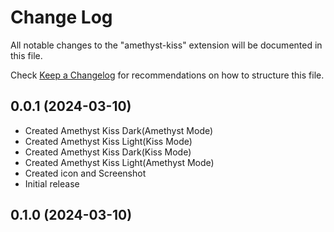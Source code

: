 # Change Log

All notable changes to the "amethyst-kiss" extension will be documented in this file.

Check [Keep a Changelog](http://keepachangelog.com/) for recommendations on how to structure this file.

## 0.0.1 (2024-03-10)

- Created Amethyst Kiss Dark(Amethyst Mode)
- Created Amethyst Kiss Light(Kiss Mode)
- Created Amethyst Kiss Dark(Kiss Mode)
- Created Amethyst Kiss Light(Amethyst Mode)
- Created icon and Screenshot
- Initial release

  

## 0.1.0 (2024-03-10)

